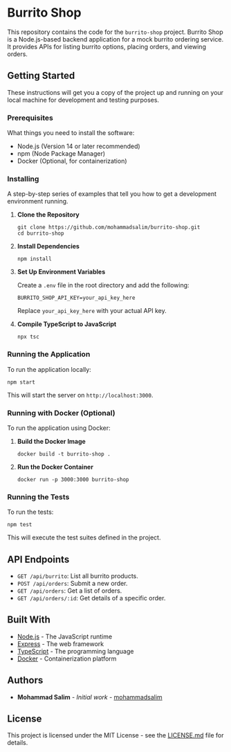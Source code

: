 # Burrito Shop

This repository contains the code for the `burrito-shop` project. Burrito Shop is a Node.js-based backend application for a mock burrito ordering service. It provides APIs for listing burrito options, placing orders, and viewing orders.

## Getting Started

These instructions will get you a copy of the project up and running on your local machine for development and testing purposes.

### Prerequisites

What things you need to install the software:

- Node.js (Version 14 or later recommended)
- npm (Node Package Manager)
- Docker (Optional, for containerization)

### Installing

A step-by-step series of examples that tell you how to get a development environment running.

1. **Clone the Repository**

   ```
   git clone https://github.com/mohammadsalim/burrito-shop.git
   cd burrito-shop
   ```

2. **Install Dependencies**

   ```
   npm install
   ```

3. **Set Up Environment Variables**

   Create a `.env` file in the root directory and add the following:

   ```
   BURRITO_SHOP_API_KEY=your_api_key_here
   ```

   Replace `your_api_key_here` with your actual API key.

4. **Compile TypeScript to JavaScript**

   ```
   npx tsc
   ```

### Running the Application

To run the application locally:

```
npm start
```

This will start the server on `http://localhost:3000`.

### Running with Docker (Optional)

To run the application using Docker:

1. **Build the Docker Image**

   ```
   docker build -t burrito-shop .
   ```

2. **Run the Docker Container**

   ```
   docker run -p 3000:3000 burrito-shop
   ```

### Running the Tests

To run the tests:

```
npm test
```

This will execute the test suites defined in the project.

## API Endpoints

- `GET /api/burrito`: List all burrito products.
- `POST /api/orders`: Submit a new order.
- `GET /api/orders`: Get a list of orders.
- `GET /api/orders/:id`: Get details of a specific order.

## Built With

- [Node.js](https://nodejs.org/) - The JavaScript runtime
- [Express](https://expressjs.com/) - The web framework
- [TypeScript](https://www.typescriptlang.org/) - The programming language
- [Docker](https://www.docker.com/) - Containerization platform

## Authors

- **Mohammad Salim** - _Initial work_ - [mohammadsalim](https://github.com/mohammadsalim)

## License

This project is licensed under the MIT License - see the [LICENSE.md](LICENSE.md) file for details.
